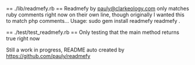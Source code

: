 == ./lib/readmefy.rb ==
Readmefy by pauly@clarkeology.com
only matches ruby comments right now on their own line, though originally I wanted this to match php comments...
Usage: sudo gem install readmefy
readmefy .

== ./test/test_readmefy.rb ==
Only testing that the main method returns true right now

Still a work in progress, README auto created by https://github.com/pauly/readmefy
